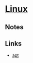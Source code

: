 # [Linux](https://github.com/torvalds/linux)

## Notes

## Links

- [apt](https://yoshuawuyts.gitbooks.io/knowledge/content/bin/apt.html)
